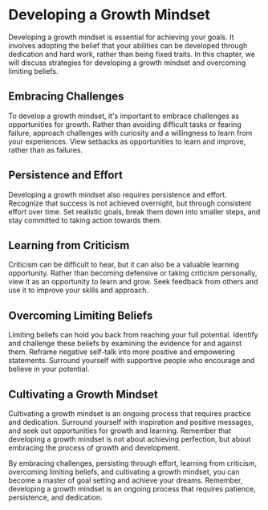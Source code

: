 Developing a Growth Mindset
========================================================================

Developing a growth mindset is essential for achieving your goals. It involves adopting the belief that your abilities can be developed through dedication and hard work, rather than being fixed traits. In this chapter, we will discuss strategies for developing a growth mindset and overcoming limiting beliefs.

Embracing Challenges
--------------------

To develop a growth mindset, it's important to embrace challenges as opportunities for growth. Rather than avoiding difficult tasks or fearing failure, approach challenges with curiosity and a willingness to learn from your experiences. View setbacks as opportunities to learn and improve, rather than as failures.

Persistence and Effort
----------------------

Developing a growth mindset also requires persistence and effort. Recognize that success is not achieved overnight, but through consistent effort over time. Set realistic goals, break them down into smaller steps, and stay committed to taking action towards them.

Learning from Criticism
-----------------------

Criticism can be difficult to hear, but it can also be a valuable learning opportunity. Rather than becoming defensive or taking criticism personally, view it as an opportunity to learn and grow. Seek feedback from others and use it to improve your skills and approach.

Overcoming Limiting Beliefs
---------------------------

Limiting beliefs can hold you back from reaching your full potential. Identify and challenge these beliefs by examining the evidence for and against them. Reframe negative self-talk into more positive and empowering statements. Surround yourself with supportive people who encourage and believe in your potential.

Cultivating a Growth Mindset
----------------------------

Cultivating a growth mindset is an ongoing process that requires practice and dedication. Surround yourself with inspiration and positive messages, and seek out opportunities for growth and learning. Remember that developing a growth mindset is not about achieving perfection, but about embracing the process of growth and development.

By embracing challenges, persisting through effort, learning from criticism, overcoming limiting beliefs, and cultivating a growth mindset, you can become a master of goal setting and achieve your dreams. Remember, developing a growth mindset is an ongoing process that requires patience, persistence, and dedication.
